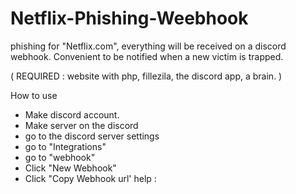 # Netflix-Phishing-Weebhook
phishing for "Netflix.com", everything will be received on a discord webhook. Convenient to be notified when a new victim is trapped.

( REQUIRED : website with php, fillezila, the discord app, a brain. )


How to use 

- Make discord account.
- Make server on the discord 
- go to the discord server settings
- go to "Integrations"
- go to "webhook"
- Click "New Webhook"
- Click "Copy Webhook url'
help : 
